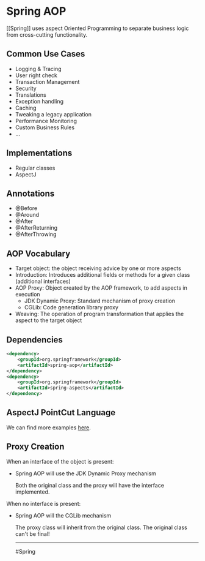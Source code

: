 # Spring AOP

[[Spring]] uses aspect Oriented Programming to separate business logic from cross-cutting functionality.

## Common Use Cases

- Logging & Tracing
- User right check
- Transaction Management
- Security
- Translations
- Exception handling
- Caching
- Tweaking a legacy application
- Performance Monitoring
- Custom Business Rules
- ...

## Implementations

- Regular classes
- AspectJ

## Annotations

- @Before
- @Around
- @After
- @AfterReturning
- @AfterThrowing

## AOP Vocabulary

- Target object: the object receiving advice by one or more aspects
- Introduction: Introduces additional fields or methods for a given class (additional interfaces)
- AOP Proxy: Object created by the AOP framework, to add aspects in execution
  - JDK Dynamic Proxy: Standard mechanism of proxy creation
  - CGLib: Code generation library proxy
- Weaving: The operation of program transformation that applies the aspect to the target object

## Dependencies

```xml
<dependency>
    <groupId>org.springframework</groupId>
    <artifactId>spring-aop</artifactId>
</dependency>
<dependency>
    <groupId>org.springframework</groupId>
    <artifactId>spring-aspects</artifactId>
</dependency>
```

## AspectJ PointCut Language

We can find more examples [here](https://www.baeldung.com/spring-aop-pointcut-tutorial).

## Proxy Creation

When an interface of the object is present:
- Spring AOP will use the JDK Dynamic Proxy mechanism

  Both the original class and the proxy will have the interface implemented.

When no interface is present:
- Spring AOP will the CGLib mechanism

  The proxy class will inherit from the original class. The original class can't be final!
  
  ---
  #Spring